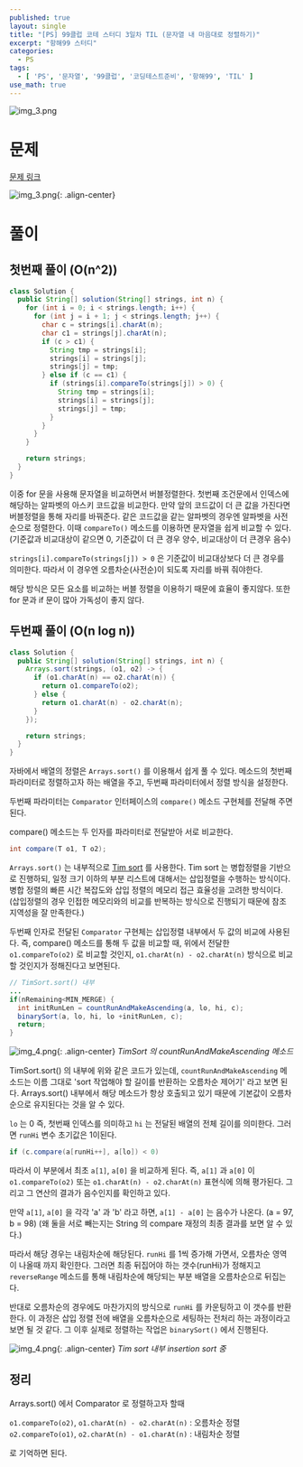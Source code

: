 ```yaml
---
published: true
layout: single
title: "[PS] 99클럽 코테 스터디 3일차 TIL (문자열 내 마음대로 정렬하기)"
excerpt: "항해99 스터디"
categories:
  - PS
tags:
  - [ 'PS', '문자열', '99클럽', '코딩테스트준비', '항해99', 'TIL' ]
use_math: true
---
```


![img_3.png](https://zhtmr.github.io/static-files-for-posting/images/20240722/99club_TIL_thumbnail/%EA%B8%B0%EB%B3%B8%ED%98%951_java.png?raw=true)

# 문제

[문제 링크](https://school.programmers.co.kr/learn/courses/30/lessons/12915)

![img_3.png](https://zhtmr.github.io/static-files-for-posting/images/20240724/ex.png?raw=true){: .align-center}

# 풀이

## 첫번째 풀이 (O(n^2))

```java
class Solution {
  public String[] solution(String[] strings, int n) {
    for (int i = 0; i < strings.length; i++) {
      for (int j = i + 1; j < strings.length; j++) {
        char c = strings[i].charAt(n);
        char c1 = strings[j].charAt(n);
        if (c > c1) {
          String tmp = strings[i];
          strings[i] = strings[j];
          strings[j] = tmp;
        } else if (c == c1) {
          if (strings[i].compareTo(strings[j]) > 0) {
            String tmp = strings[i];
            strings[i] = strings[j];
            strings[j] = tmp;
          }
        }
      }
    }

    return strings;
  }
}
```

이중 for 문을 사용해 문자열을 비교하면서 버블정렬한다.
첫번째 조건문에서 인덱스에 해당하는 알파벳의 아스키 코드값을 비교한다.
만약 앞의 코드값이 더 큰 값을 가진다면 버블정렬을 통해 자리를 바꿔준다.
같은 코드값을 같는 알파벳의 경우엔 알파벳을 사전순으로 정렬한다. 이때 `compareTo()` 메소드를 이용하면 문자열을 쉽게 비교할 수 있다.
(기준값과 비교대상이 같으면 0, 기준값이 더 큰 경우 양수, 비교대상이 더 큰경우 음수)

`strings[i].compareTo(strings[j]) > 0` 은 기준값이 비교대상보다 더 큰 경우를 의미한다. 따라서 이 경우엔 오름차순(사전순)이 되도록 자리를 바꿔 줘야한다.

해당 방식은 모든 요소를 비교하는 버블 정렬을 이용하기 때문에 효율이 좋지않다. 또한 for 문과 if 문이 많아 가독성이 좋지 않다.

## 두번째 풀이 (O(n log n))

```java
class Solution {
  public String[] solution(String[] strings, int n) {
    Arrays.sort(strings, (o1, o2) -> {
      if (o1.charAt(n) == o2.charAt(n)) {
        return o1.compareTo(o2);
      } else {
        return o1.charAt(n) - o2.charAt(n);
      }
    });

    return strings;
  }
}
```

자바에서 배열의 정렬은 `Arrays.sort()` 를 이용해서 쉽게 풀 수 있다. 메소드의 첫번째 파라미터로 정렬하고자 하는 배열을 주고, 두번째 파라미터에서 정렬 방식을 설정한다.

두번째 파라미터는 `Comparator` 인터페이스의 `compare()` 메소드 구현체를 전달해 주면된다. 

compare() 메소드는 두 인자를 파라미터로 전달받아 서로 비교한다.
```java
int compare(T o1, T o2);
```
`Arrays.sort()` 는 내부적으로 [Tim sort](https://d2.naver.com/helloworld/0315536) 를 사용한다. Tim sort 는 병합정렬을 기반으로 진행하되, 일정 크기 이하의 부분 리스트에 대해서는 삽입정렬을 수행하는 방식이다. 
병합 정렬의 빠른 시간 복잡도와 삽입 정렬의 메모리 접근 효율성을 고려한 방식이다. (삽입정렬의 경우 인접한 메모리와의 비교를 반복하는 방식으로 진행되기 때문에 참조 지역성을 잘 만족한다.) 

두번째 인자로 전달된 `Comparator` 구현체는 삽입정렬 내부에서 두 값의 비교에 사용된다. 
즉, compare() 메소드를 통해 두 값을 비교할 때, 위에서 전달한 `o1.compareTo(o2)` 로 비교할 것인지, `o1.charAt(n) - o2.charAt(n)` 방식으로 비교할 것인지가 정해진다고 보면된다.


```java
// TimSort.sort() 내부
...
if(nRemaining<MIN_MERGE) {
  int initRunLen = countRunAndMakeAscending(a, lo, hi, c);
  binarySort(a, lo, hi, lo +initRunLen, c);
  return;
}

```

![img_4.png](https://zhtmr.github.io/static-files-for-posting/images/20240724/img_4.png?raw=true){: .align-center}
*TimSort 의 countRunAndMakeAscending 메소드*

TimSort.sort() 의 내부에 위와 같은 코드가 있는데, `countRunAndMakeAscending` 메소드는 이름 그대로 'sort 작업해야 할 길이를 반환하는 오름차순 제어기' 라고 보면 된다.
Arrays.sort() 내부에서 해당 메소드가 항상 호출되고 있기 때문에 기본값이 오름차순으로 유지된다는 것을 알 수 있다.

`lo` 는 0 즉, 첫번째 인덱스를 의미하고 `hi` 는 전달된 배열의 전체 길이를 의미한다.
그러면 `runHi` 변수 초기값은 1이된다.

```java
if (c.compare(a[runHi++], a[lo]) < 0) 
```
따라서 이 부분에서 최초 `a[1]`, `a[0]` 을 비교하게 된다. 즉, `a[1]` 과 `a[0]` 이 `o1.compareTo(o2)` 또는 `o1.charAt(n) - o2.charAt(n)` 표현식에 의해 평가된다. 그리고 그 연산의 결과가 음수인지를 확인하고 있다.

만약 `a[1]`, `a[0]` 을 각각 'a' 과 'b' 라고 하면, `a[1] - a[0]` 는 음수가 나온다. (a = 97, b = 98)
(왜 둘을 서로 빼는지는 String 의 compare 재정의 최종 결과를 보면 알 수 있다.)

따라서 해당 경우는 내림차순에 해당된다. `runHi` 를 1씩 증가해 가면서, 오름차순 영역이 나올때 까지 확인한다. 
그러면 최종 뒤집어야 하는 갯수(runHi)가 정해지고 `reverseRange` 메소드를 통해 내림차순에 해당되는 부분 배열을 오름차순으로 뒤집는다.

반대로 오름차순의 경우에도 마찬가지의 방식으로 `runHi` 를 카운팅하고 이 갯수를 반환한다. 이 과정은 삽입 정렬 전에 배열을 오름차순으로 세팅하는 전처리 하는 과정이라고 보면 될 것 같다. 
그 이후 실제로 정렬하는 작업은 `binarySort()` 에서 진행된다.

![img_4.png](https://zhtmr.github.io/static-files-for-posting/images/20240724/timsort.png?raw=true){: .align-center}
*Tim sort 내부 insertion sort 중*


## 정리
Arrays.sort() 에서 Comparator 로 정렬하고자 할때

`o1.compareTo(o2)`, `o1.charAt(n) - o2.charAt(n)` : 오름차순 정렬   
`o2.compareTo(o1)`, `o2.charAt(n) - o1.charAt(n)` : 내림차순 정렬

로 기억하면 된다.
